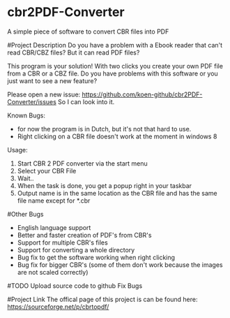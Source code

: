 # cbr2PDF-Converter
A simple piece of software to convert CBR files into PDF

#Project Description
Do you have a problem with a Ebook reader that can't read CBR/CBZ files?
But it can read PDF files?

This program is your solution! With two clicks you create your own PDF file from a CBR or a CBZ file.
Do you have problems with this software or you just want to see a new feature? 

Please open a new issue: https://github.com/koen-github/cbr2PDF-Converter/issues So I can look into it.


Known Bugs:
- for now the program is in Dutch, but it's not that hard to use.
- Right clicking on a CBR file doesn't work at the moment in windows 8

Usage:

1. Start CBR 2 PDF converter via the start menu
2. Select your CBR File
3. Wait..
4. When the task is done, you get a popup right in your taskbar
5. Output name is in the same location as the CBR file and has the same file name except for *.cbr

#Other Bugs
+ English language support
+ Better and faster creation of PDF's from CBR's
+ Support for multiple CBR's files
+ Support for converting a whole directory
+ Bug fix to get the software working when right clicking
+ Bug fix for bigger CBR's (some of them don't work because the images are not scaled correctly)


#TODO
Upload source code to github
Fix Bugs

#Project Link
The offical page of this project is can be found here:
https://sourceforge.net/p/cbrtopdf/

